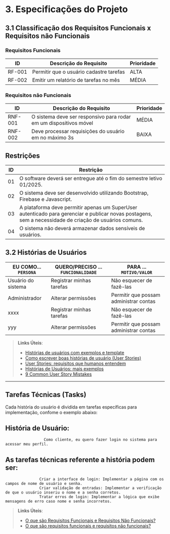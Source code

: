 
# 3. Especificações do Projeto


## 3.1 Classificação dos Requisitos Funcionais x Requisitos não Funcionais 


### Requisitos Funcionais

|ID    | Descrição do Requisito                  | Prioridade |
|------|-----------------------------------------|------------|
|RF-001| Permitir que o usuário cadastre tarefas |    ALTA    | 
|RF-002| Emitir um relatório de tarefas no mês   |    MÉDIA   |


### Requisitos não Funcionais

|ID     | Descrição do Requisito                                            |Prioridade |
|-------|-------------------------------------------------------------------|-----------|
|RNF-001| O sistema deve ser responsivo para rodar em um dispositivos móvel |    MÉDIA  | 
|RNF-002| Deve processar requisições do usuário em no máximo 3s             |    BAIXA  | 


## Restrições

|ID| Restrição                                                                                                                                             |
|--|-------------------------------------------------------------------------------------------------------------------------------------------------------|
|01| O software deverá ser entregue até o fim do semestre letivo 01/2025.                                                                                  |
|02| O sistema deve ser desenvolvido utilizando Bootstrap, Firebase e Javascript.                                                                          |
|03| A plataforma deve permitir apenas um SuperUser autenticado para gerenciar e publicar novas postagens, sem a necessidade de criação de usuários comuns.|
|04| O sistema não deverá armazenar dados sensíveis de usuários.                                                                                           |



## 3.2 Histórias de Usuários

|EU COMO... `PERSONA`| QUERO/PRECISO ... `FUNCIONALIDADE` |PARA ... `MOTIVO/VALOR`                 |
|--------------------|------------------------------------|----------------------------------------|
|Usuário do sistema  | Registrar minhas tarefas           | Não esquecer de fazê-las               |
|Administrador       | Alterar permissões                 | Permitir que possam administrar contas |
|  xxxx              | Registrar minhas tarefas           | Não esquecer de fazê-las               |
|  yyy               | Alterar permissões                 | Permitir que possam administrar contas |




> **Links Úteis**:
> - [Histórias de usuários com exemplos e template](https://www.atlassian.com/br/agile/project-management/user-stories)
> - [Como escrever boas histórias de usuário (User Stories)](https://medium.com/vertice/como-escrever-boas-users-stories-hist%C3%B3rias-de-usu%C3%A1rios-b29c75043fac)
> - [User Stories: requisitos que humanos entendem](https://www.luiztools.com.br/post/user-stories-descricao-de-requisitos-que-humanos-entendem/)
> - [Histórias de Usuários: mais exemplos](https://www.reqview.com/doc/user-stories-example.html)
> - [9 Common User Story Mistakes](https://airfocus.com/blog/user-story-mistakes/)


-------------------------------------------------------------------------------------------------------------------------------------------

## Tarefas Técnicas (Tasks)

Cada história do usuário é dividida em tarefas específicas para implementação, confome o exemplo abaixo:

## História de Usuário: 
                     Como cliente, eu quero fazer login no sistema para acessar meu perfil.

## As tarefas técnicas referente a história podem ser:
                   Criar a interface de login: Implementar a página com os campos de nome de usuário e senha.
                   Criar validação de entradas: Implementar a verificação de que o usuário inseriu o nome e a senha corretos.
                   Tratar erros de login: Implementar a lógica que exibe mensagens de erro caso nome e senha incorretos.





> **Links Úteis**:
> - [O que são Requisitos Funcionais e Requisitos Não Funcionais?](https://codificar.com.br/requisitos-funcionais-nao-funcionais/)
> - [O que são requisitos funcionais e requisitos não funcionais?](https://analisederequisitos.com.br/requisitos-funcionais-e-requisitos-nao-funcionais-o-que-sao/)
